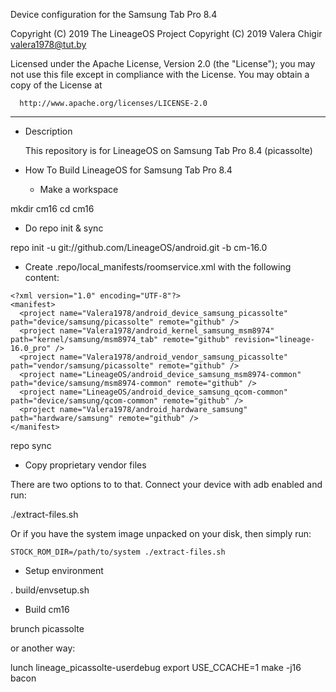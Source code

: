 Device configuration for the Samsung Tab Pro 8.4

Copyright (C) 2019 The LineageOS Project
Copyright (C) 2019 Valera Chigir <valera1978@tut.by>

 Licensed under the Apache License, Version 2.0 (the "License");
 you may not use this file except in compliance with the License.
 You may obtain a copy of the License at

      http://www.apache.org/licenses/LICENSE-2.0

------------------------------------------------------------------

* Description

  This repository is for LineageOS on Samsung Tab Pro 8.4 (picassolte)

* How To Build LineageOS for Samsung Tab Pro 8.4

  - Make a workspace

mkdir cm16
cd cm16

  - Do repo init & sync

repo init -u git://github.com/LineageOS/android.git -b cm-16.0

  - Create .repo/local_manifests/roomservice.xml with the following content:

```
<?xml version="1.0" encoding="UTF-8"?>
<manifest>
  <project name="Valera1978/android_device_samsung_picassolte" path="device/samsung/picassolte" remote="github" />
  <project name="Valera1978/android_kernel_samsung_msm8974" path="kernel/samsung/msm8974_tab" remote="github" revision="lineage-16.0_pro" />
  <project name="Valera1978/android_vendor_samsung_picassolte" path="vendor/samsung/picassolte" remote="github" />
  <project name="LineageOS/android_device_samsung_msm8974-common" path="device/samsung/msm8974-common" remote="github" />
  <project name="LineageOS/android_device_samsung_qcom-common" path="device/samsung/qcom-common" remote="github" />
  <project name="Valera1978/android_hardware_samsung" path="hardware/samsung" remote="github" />
</manifest>
```

repo sync

  - Copy proprietary vendor files

  There are two options to to that. Connect your device with adb enabled and run:

./extract-files.sh

  Or if you have the system image unpacked on your disk, then simply run:

    STOCK_ROM_DIR=/path/to/system ./extract-files.sh

  - Setup environment

. build/envsetup.sh

  - Build cm16

brunch picassolte

or another way:

lunch lineage_picassolte-userdebug
export USE_CCACHE=1
make -j16 bacon
